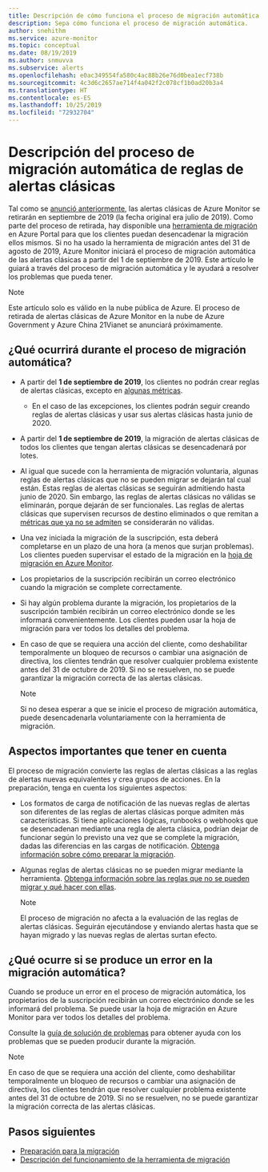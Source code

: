 ```yaml
---
title: Descripción de cómo funciona el proceso de migración automática de alertas clásicas de Azure Monitor
description: Sepa cómo funciona el proceso de migración automática.
author: snehithm
ms.service: azure-monitor
ms.topic: conceptual
ms.date: 08/19/2019
ms.author: snmuvva
ms.subservice: alerts
ms.openlocfilehash: e0ac349554fa580c4ac88b26e76d0bea1ecf738b
ms.sourcegitcommit: 4c3d6c2657ae714f4a042f2c078cf1b0ad20b3a4
ms.translationtype: HT
ms.contentlocale: es-ES
ms.lasthandoff: 10/25/2019
ms.locfileid: "72932704"
---
```

# <a name="understand-the-automatic-migration-process-for-your-classic-alert-rules"></a>Descripción del proceso de migración automática de reglas de alertas clásicas

Tal como se [anunció anteriormente](monitoring-classic-retirement.md), las alertas clásicas de Azure Monitor se retirarán en septiembre de 2019 (la fecha original era julio de 2019). Como parte del proceso de retirada, hay disponible una [herramienta de migración](alerts-using-migration-tool.md) en Azure Portal para que los clientes puedan desencadenar la migración ellos mismos. Si no ha usado la herramienta de migración antes del 31 de agosto de 2019, Azure Monitor iniciará el proceso de migración automática de las alertas clásicas a partir del 1 de septiembre de 2019.
Este artículo le guiará a través del proceso de migración automática y le ayudará a resolver los problemas que pueda tener.

  > [!NOTE]
  > Este artículo solo es válido en la nube pública de Azure. El proceso de retirada de alertas clásicas de Azure Monitor en la nube de Azure Government y Azure China 21Vianet se anunciará próximamente.

## <a name="what-will-happen-during-the-automatic-migration-process"></a>¿Qué ocurrirá durante el proceso de migración automática?

- A partir del **1 de septiembre de 2019**, los clientes no podrán crear reglas de alertas clásicas, excepto en [algunas métricas](alerts-understand-migration.md#classic-alert-rules-that-will-not-be-migrated).
  - En el caso de las excepciones, los clientes podrán seguir creando reglas de alertas clásicas y usar sus alertas clásicas hasta junio de 2020.
- A partir del **1 de septiembre de 2019**, la migración de alertas clásicas de todos los clientes que tengan alertas clásicas se desencadenará por lotes.
- Al igual que sucede con la herramienta de migración voluntaria, algunas reglas de alertas clásicas que no se pueden migrar se dejarán tal cual están. Estas reglas de alertas clásicas se seguirán admitiendo hasta junio de 2020. Sin embargo, las reglas de alertas clásicas no válidas se eliminarán, porque dejarán de ser funcionales.
Las reglas de alertas clásicas que supervisen recursos de destino eliminados o que remitan a [métricas que ya no se admiten](alerts-understand-migration.md#classic-alert-rules-on-deprecated-metrics) se considerarán no válidas.
- Una vez iniciada la migración de la suscripción, esta deberá completarse en un plazo de una hora (a menos que surjan problemas). Los clientes pueden supervisar el estado de la migración en la [hoja de migración en Azure Monitor](https://portal.azure.com/#blade/Microsoft_Azure_Monitoring/MigrationBladeViewModel).
- Los propietarios de la suscripción recibirán un correo electrónico cuando la migración se complete correctamente.
- Si hay algún problema durante la migración, los propietarios de la suscripción también recibirán un correo electrónico donde se les informará convenientemente. Los clientes pueden usar la hoja de migración para ver todos los detalles del problema.
- En caso de que se requiera una acción del cliente, como deshabilitar temporalmente un bloqueo de recursos o cambiar una asignación de directiva, los clientes tendrán que resolver cualquier problema existente antes del 31 de octubre de 2019. Si no se resuelven, no se puede garantizar la migración correcta de las alertas clásicas.

    > [!NOTE]
    > Si no desea esperar a que se inicie el proceso de migración automática, puede desencadenarla voluntariamente con la herramienta de migración.

## <a name="important-things-to-note"></a>Aspectos importantes que tener en cuenta

El proceso de migración convierte las reglas de alertas clásicas a las reglas de alertas nuevas equivalentes y crea grupos de acciones. En la preparación, tenga en cuenta los siguientes aspectos:

- Los formatos de carga de notificación de las nuevas reglas de alertas son diferentes de las reglas de alertas clásicas porque admiten más características. Si tiene aplicaciones lógicas, runbooks o webhooks que se desencadenan mediante una regla de alerta clásica, podrían dejar de funcionar según lo previsto una vez que se complete la migración, dadas las diferencias en las cargas de notificación. [Obtenga información sobre cómo preparar la migración](alerts-prepare-migration.md).

- Algunas reglas de alertas clásicas no se pueden migrar mediante la herramienta. [Obtenga información sobre las reglas que no se pueden migrar y qué hacer con ellas](alerts-understand-migration.md#classic-alert-rules-that-will-not-be-migrated).

    > [!NOTE]
    > El proceso de migración no afecta a la evaluación de las reglas de alertas clásicas. Seguirán ejecutándose y enviando alertas hasta que se hayan migrado y las nuevas reglas de alertas surtan efecto.

## <a name="what-if-the-automatic-migration-fails"></a>¿Qué ocurre si se produce un error en la migración automática?

Cuando se produce un error en el proceso de migración automática, los propietarios de la suscripción recibirán un correo electrónico donde se les informará del problema. Se puede usar la hoja de migración en Azure Monitor para ver todos los detalles del problema.

Consulte la [guía de solución de problemas](alerts-understand-migration.md#common-problems-and-remedies) para obtener ayuda con los problemas que se pueden producir durante la migración.

  > [!NOTE]
  > En caso de que se requiera una acción del cliente, como deshabilitar temporalmente un bloqueo de recursos o cambiar una asignación de directiva, los clientes tendrán que resolver cualquier problema existente antes del 31 de octubre de 2019. Si no se resuelven, no se puede garantizar la migración correcta de las alertas clásicas.

## <a name="next-steps"></a>Pasos siguientes

- [Preparación para la migración](alerts-prepare-migration.md)
- [Descripción del funcionamiento de la herramienta de migración](alerts-understand-migration.md)
